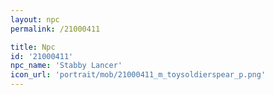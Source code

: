 ```yaml
---
layout: npc
permalink: /21000411

title: Npc
id: '21000411'
npc_name: 'Stabby Lancer'
icon_url: 'portrait/mob/21000411_m_toysoldierspear_p.png'
---
```

